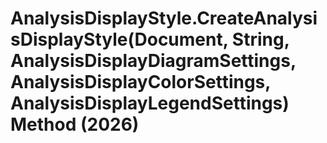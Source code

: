 # AnalysisDisplayStyle.CreateAnalysisDisplayStyle(Document, String, AnalysisDisplayDiagramSettings, AnalysisDisplayColorSettings, AnalysisDisplayLegendSettings) Method (2026)

﻿